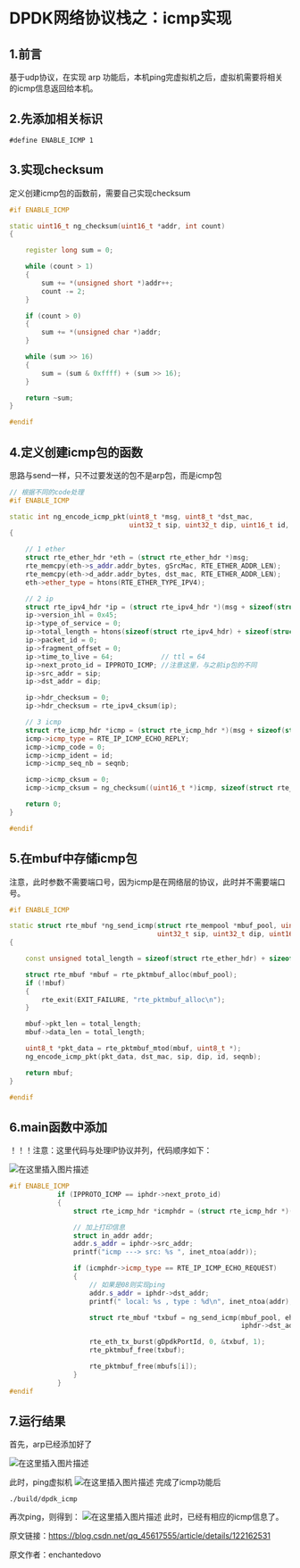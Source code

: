 # DPDK网络协议栈之：icmp实现

## 1.前言

基于udp协议，在实现 arp 功能后，本机ping完虚拟机之后，虚拟机需要将相关的icmp信息返回给本机。

## 2.先添加相关标识

`#define ENABLE_ICMP 1`

## 3.实现checksum

定义创建icmp包的函数前，需要自己实现checksum



```c++
#if ENABLE_ICMP

static uint16_t ng_checksum(uint16_t *addr, int count)
{

	register long sum = 0;

	while (count > 1)
	{
		sum += *(unsigned short *)addr++;
		count -= 2;
	}

	if (count > 0)
	{
		sum += *(unsigned char *)addr;
	}

	while (sum >> 16)
	{
		sum = (sum & 0xffff) + (sum >> 16);
	}

	return ~sum;
}

#endif

```

## 4.定义创建icmp包的函数

思路与send一样，只不过要发送的包不是arp包，而是icmp包

```c++
// 根据不同的code处理
#if ENABLE_ICMP

static int ng_encode_icmp_pkt(uint8_t *msg, uint8_t *dst_mac,
							  uint32_t sip, uint32_t dip, uint16_t id, uint16_t seqnb)
{

	// 1 ether
	struct rte_ether_hdr *eth = (struct rte_ether_hdr *)msg;
	rte_memcpy(eth->s_addr.addr_bytes, gSrcMac, RTE_ETHER_ADDR_LEN);
	rte_memcpy(eth->d_addr.addr_bytes, dst_mac, RTE_ETHER_ADDR_LEN);
	eth->ether_type = htons(RTE_ETHER_TYPE_IPV4);

	// 2 ip
	struct rte_ipv4_hdr *ip = (struct rte_ipv4_hdr *)(msg + sizeof(struct rte_ether_hdr));
	ip->version_ihl = 0x45;
	ip->type_of_service = 0;
	ip->total_length = htons(sizeof(struct rte_ipv4_hdr) + sizeof(struct rte_icmp_hdr));
	ip->packet_id = 0;
	ip->fragment_offset = 0;
	ip->time_to_live = 64;			  // ttl = 64
	ip->next_proto_id = IPPROTO_ICMP; //注意这里，与之前ip包的不同
	ip->src_addr = sip;
	ip->dst_addr = dip;

	ip->hdr_checksum = 0;
	ip->hdr_checksum = rte_ipv4_cksum(ip);

	// 3 icmp
	struct rte_icmp_hdr *icmp = (struct rte_icmp_hdr *)(msg + sizeof(struct rte_ether_hdr) + sizeof(struct rte_ipv4_hdr));
	icmp->icmp_type = RTE_IP_ICMP_ECHO_REPLY;
	icmp->icmp_code = 0;
	icmp->icmp_ident = id;
	icmp->icmp_seq_nb = seqnb;

	icmp->icmp_cksum = 0;
	icmp->icmp_cksum = ng_checksum((uint16_t *)icmp, sizeof(struct rte_icmp_hdr));

	return 0;
}

#endif

```

## 5.在mbuf中存储icmp包

注意，此时参数不需要端口号，因为icmp是在网络层的协议，此时并不需要端口号。

```c++
#if ENABLE_ICMP

static struct rte_mbuf *ng_send_icmp(struct rte_mempool *mbuf_pool, uint8_t *dst_mac,
									 uint32_t sip, uint32_t dip, uint16_t id, uint16_t seqnb)
{

	const unsigned total_length = sizeof(struct rte_ether_hdr) + sizeof(struct rte_ipv4_hdr) + sizeof(struct rte_icmp_hdr);

	struct rte_mbuf *mbuf = rte_pktmbuf_alloc(mbuf_pool);
	if (!mbuf)
	{
		rte_exit(EXIT_FAILURE, "rte_pktmbuf_alloc\n");
	}

	mbuf->pkt_len = total_length;
	mbuf->data_len = total_length;

	uint8_t *pkt_data = rte_pktmbuf_mtod(mbuf, uint8_t *);
	ng_encode_icmp_pkt(pkt_data, dst_mac, sip, dip, id, seqnb);

	return mbuf;
}

#endif

```

## 6.main函数中添加

！！！注意：这里代码与处理IP协议并列，代码顺序如下：

![在这里插入图片描述](https://img-blog.csdnimg.cn/502db14e3d334ac7babc2567a5a9c1d2.png?x-oss-process=image/watermark,type_d3F5LXplbmhlaQ,shadow_50,text_Q1NETiBAZW5jaGFudGVkb3Zv,size_20,color_FFFFFF,t_70,g_se,x_16)

```c++
#if ENABLE_ICMP
			if (IPPROTO_ICMP == iphdr->next_proto_id)
			{
				struct rte_icmp_hdr *icmphdr = (struct rte_icmp_hdr *)(iphdr + 1);

				// 加上打印信息
				struct in_addr addr;
				addr.s_addr = iphdr->src_addr;
				printf("icmp ---> src: %s ", inet_ntoa(addr));

				if (icmphdr->icmp_type == RTE_IP_ICMP_ECHO_REQUEST)
				{
					// 如果是08则实现ping
					addr.s_addr = iphdr->dst_addr;
					printf(" local: %s , type : %d\n", inet_ntoa(addr), icmphdr->icmp_type);

					struct rte_mbuf *txbuf = ng_send_icmp(mbuf_pool, ehdr->s_addr.addr_bytes,
														  iphdr->dst_addr, iphdr->src_addr, icmphdr->icmp_ident, icmphdr->icmp_seq_nb);

					rte_eth_tx_burst(gDpdkPortId, 0, &txbuf, 1);
					rte_pktmbuf_free(txbuf);

					rte_pktmbuf_free(mbufs[i]);
				}
			}
#endif

```

## 7.运行结果

首先，arp已经添加好了

![在这里插入图片描述](https://img-blog.csdnimg.cn/fd1038b7f15e4a639fac276d5ba396c6.png?x-oss-process=image/watermark,type_d3F5LXplbmhlaQ,shadow_50,text_Q1NETiBAZW5jaGFudGVkb3Zv,size_20,color_FFFFFF,t_70,g_se,x_16)

此时，ping虚拟机
![在这里插入图片描述](https://img-blog.csdnimg.cn/1d428e1bf2484dfe871f8d344987000a.png)
完成了icmp功能后

`./build/dpdk_icmp`

再次ping，则得到：
![在这里插入图片描述](https://img-blog.csdnimg.cn/8f84ff6402dc4f3190f07413d1754546.png?x-oss-process=image/watermark,type_d3F5LXplbmhlaQ,shadow_50,text_Q1NETiBAZW5jaGFudGVkb3Zv,size_20,color_FFFFFF,t_70,g_se,x_16)
此时，已经有相应的icmp信息了。







原文链接：https://blog.csdn.net/qq_45617555/article/details/122162531

原文作者：enchantedovo